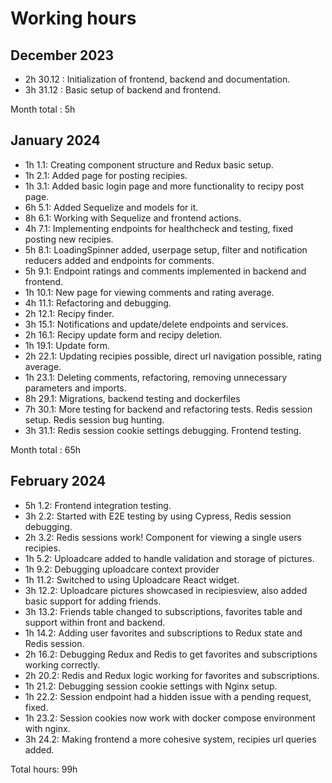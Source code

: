 # Working hours

## December 2023
- 2h 30.12 : Initialization of frontend, backend and documentation.
- 3h 31.12 : Basic setup of backend and frontend.

Month total : 5h 

## January 2024
- 1h 1.1: Creating component structure and Redux basic setup.
- 1h 2.1: Added page for posting recipies.
- 1h 3.1: Added basic login page and more functionality to recipy post page.
- 6h 5.1: Added Sequelize and models for it.
- 8h 6.1: Working with Sequelize and frontend actions.
- 4h 7.1: Implementing endpoints for healthcheck and testing, fixed posting new recipies.
- 5h 8.1: LoadingSpinner added, userpage setup, filter and notification reducers added and endpoints for comments.
- 5h 9.1: Endpoint ratings and comments implemented in backend and frontend.
- 1h 10.1: New page for viewing comments and rating average.
- 4h 11.1: Refactoring and debugging.
- 2h 12.1: Recipy finder.
- 3h 15.1: Notifications and update/delete endpoints and services.
- 2h 16.1: Recipy update form and recipy deletion.
- 1h 19.1: Update form.
- 2h 22.1: Updating recipies possible, direct url navigation possible, rating average.
- 1h 23.1: Deleting comments, refactoring, removing unnecessary parameters and imports. 
- 8h 29.1: Migrations, backend testing and dockerfiles
- 7h 30.1: More testing for backend and refactoring tests. Redis session setup. Redis session bug hunting.
- 3h 31.1: Redis session cookie settings debugging. Frontend testing.

Month total : 65h

## February 2024
- 5h 1.2: Frontend integration testing.
- 3h 2.2: Started with E2E testing by using Cypress, Redis session debugging.
- 2h 3.2: Redis sessions work! Component for viewing a single users recipies.
- 1h 5.2: Uploadcare added to handle validation and storage of pictures.
- 1h 9.2: Debugging uploadcare context provider 
- 1h 11.2: Switched to using Uploadcare React widget. 
- 3h 12.2: Uploadcare pictures showcased in recipiesview, also added basic support for adding friends. 
- 3h 13.2: Friends table changed to subscriptions, favorites table and support within front and backend.
- 1h 14.2: Adding user favorites and subscriptions to Redux state and Redis session. 
- 2h 16.2: Debugging Redux and Redis to get favorites and subscriptions working correctly.  
- 2h 20.2: Redis and Redux logic working for favorites and subscriptions.
- 1h 21.2: Debugging session cookie settings with Nginx setup. 
- 1h 22.2: Session endpoint had a hidden issue with a pending request, fixed. 
- 1h 23.2: Session cookies now work with docker compose environment with nginx.
- 3h 24.2: Making frontend a more cohesive system, recipies url queries added.

Total hours: 99h